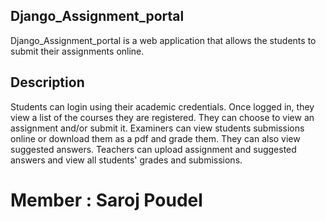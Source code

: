 ## Django_Assignment_portal

Django_Assignment_portal is a web application that allows the students to submit their assignments online.

## Description

Students can login using their academic credentials. Once logged in, they view a list of the courses they are registered. They can choose to view an assignment and/or submit it.
Examiners can view students submissions online or download them as a pdf and grade them. They can also view suggested answers.
Teachers can upload assignment and suggested answers and view all students' grades and submissions.

# Member : Saroj Poudel
